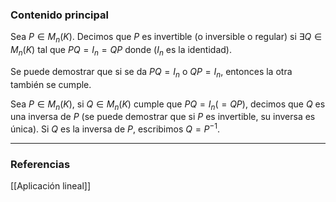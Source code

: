 ### Contenido principal

Sea $P \in M_n (K)$. Decimos que $P$ es invertible (o inversible o regular) si $\exists Q \in M_n (K)$ tal que $PQ = I_n = QP$ donde ($I_n$ es la identidad).

Se puede demostrar que si se da $PQ = I_n$ o $QP = I_n$, entonces la otra también se cumple.

Sea $P \in M_n(K)$, si $Q \in M_n (K)$ cumple que $PQ = I_n (= QP)$, decimos que $Q$ es una inversa de $P$ (se puede demostrar que si $P$ es invertible, su inversa es única). Si $Q$ es la inversa de $P$, escribimos $Q = P^{-1}$.

--- 
### Referencias

[[Aplicación lineal]]